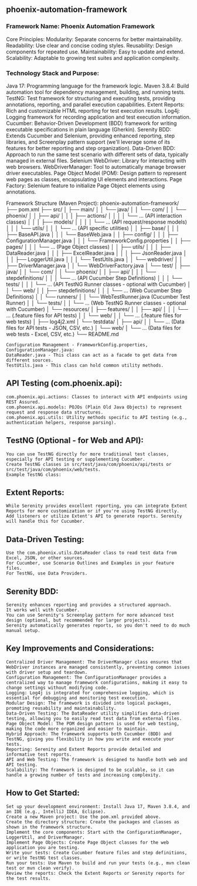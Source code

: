 ## phoenix-automation-framework

### Framework Name: Phoenix Automation Framework
Core Principles:
Modularity: Separate concerns for better maintainability.
Readability: Use clear and concise coding styles.
Reusability: Design components for repeated use.
Maintainability: Easy to update and extend.
Scalability: Adaptable to growing test suites and application complexity.

### Technology Stack and Purpose:
Java 17: Programming language for the framework logic.
Maven 3.8.4: Build automation tool for dependency management, building, and running tests.
TestNG: Test framework for structuring and executing tests, providing annotations, reporting, and parallel execution capabilities.
Extent Reports: Rich and customizable HTML reporting for test execution results.
Log4j: Logging framework for recording application and test execution information.
Cucumber: Behavior-Driven Development (BDD) framework for writing executable specifications in plain language (Gherkin).
Serenity BDD: Extends Cucumber and Selenium, providing enhanced reporting, step libraries, and Screenplay pattern support (we'll leverage some of its features for better reporting and step organization).
Data-Driven BDD: Approach to run the same test scenario with different sets of data, typically managed in external files.
Selenium WebDriver: Library for interacting with web browsers.
WebDriverManager: Tool to automatically manage browser driver executables.
Page Object Model (POM): Design pattern to represent web pages as classes, encapsulating UI elements and interactions.
Page Factory: Selenium feature to initialize Page Object elements using annotations.


Framework Structure (Maven Project):
phoenix-automation-framework/
├── pom.xml
├── src/
│   ├── main/
│   │   └── java/
│   │       └── com/
│   │           └── phoenix/
│   │               ├── api/
│   │               │   ├── actions/
│   │               │   │   └── ... (API interaction classes)
│   │               │   ├── models/
│   │               │   │   └── ... (API request/response models)
│   │               │   └── utils/
│   │               │       └── ... (API specific utilities)
│   │               ├── base/
│   │               │   ├── BaseAPI.java
│   │               │   └── BaseWeb.java
│   │               ├── config/
│   │               │   ├── ConfigurationManager.java
│   │               │   └── FrameworkConfig.properties
│   │               ├── pages/
│   │               │   └── ... (Page Object classes)
│   │               ├── utils/
│   │               │   ├── DataReader.java
│   │               │   ├── ExcelReader.java
│   │               │   ├── JsonReader.java
│   │               │   ├── LoggerUtil.java
│   │               │   └── TestUtils.java
│   │               └── webdriver/
│   │                   ├── DriverManager.java
│   │                   └── WebDriverFactory.java
│   └── test/
│       ├── java/
│       │   └── com/
│       │       └── phoenix/
│       │           ├── api/
│   │           │   └── stepdefinitions/
│   │           │       └── ... (API Cucumber Step Definitions)
│   │           │   └── tests/
│   │           │       └── ... (API TestNG Runner classes - optional with Cucumber)
│   │           └── web/
│   │               ├── stepdefinitions/
│   │               │   └── ... (Web Cucumber Step Definitions)
│   │               └── runners/
│   │                   └── WebTestRunner.java (Cucumber Test Runner)
│   │               └── tests/
│   │                   └── ... (Web TestNG Runner classes - optional with Cucumber)
│       └── resources/
│           ├── features/
│           │   ├── api/
│   │           │   └── ... (.feature files for API tests)
│   │           └── web/
│   │               └── ... (.feature files for web tests)
│           ├── log4j2.xml
│           └── testdata/
│               ├── api/
│               │   └── ... (Data files for API tests - JSON, CSV, etc.)
│               └── web/
│                   └── ... (Data files for web tests - Excel, CSV, etc.)
└── README.md


    Configuration Management - FrameworkConfig.properties, ConfigurationManager.java:
    DataReader.java - This class can act as a facade to get data from different sources.
    TestUtils.java - This class can hold common utility methods.

## API Testing (com.phoenix.api):
    com.phoenix.api.actions: Classes to interact with API endpoints using REST Assured.
    com.phoenix.api.models: POJOs (Plain Old Java Objects) to represent request and response data structures.
    com.phoenix.api.utils: Utility methods specific to API testing (e.g., authentication helpers, response parsing).



## TestNG (Optional - for Web and API):
    You can use TestNG directly for more traditional test classes, especially for API testing or supplementing Cucumber.
    Create TestNG classes in src/test/java/com/phoenix/api/tests or src/test/java/com/phoenix/web/tests.
    Example TestNG class:

## Extent Reports:
    While Serenity provides excellent reporting, you can integrate Extent Reports for more customization or if you're using TestNG directly.
    Add listeners or utilize Extent's API to generate reports. Serenity will handle this for Cucumber.

## Data-Driven Testing:
    Use the com.phoenix.utils.DataReader class to read test data from Excel, JSON, or other sources.
    For Cucumber, use Scenario Outlines and Examples in your feature files.
    For TestNG, use Data Providers.

## Serenity BDD:
    Serenity enhances reporting and provides a structured approach.
    It works well with Cucumber.
    You can use Serenity's Screenplay pattern for more advanced test design (optional, but recommended for larger projects).
    Serenity automatically generates reports, so you don't need to do much manual setup.

## Key Improvements and Considerations:
    Centralized Driver Management: The DriverManager class ensures that WebDriver instances are managed consistently, preventing common issues with driver setup and teardown.
    Configuration Management: The ConfigurationManager provides a centralized way to manage framework configurations, making it easy to change settings without modifying code.
    Logging: Log4j is integrated for comprehensive logging, which is essential for debugging and monitoring test execution.
    Modular Design: The framework is divided into logical packages, promoting reusability and maintainability.
    Data-Driven Testing: The DataReader utility simplifies data-driven testing, allowing you to easily read test data from external files.
    Page Object Model: The POM design pattern is used for web testing, making the code more organized and easier to maintain.
    Hybrid Approach: The framework supports both Cucumber (BDD) and TestNG, giving you flexibility in how you write and execute your tests.
    Reporting: Serenity and Extent Reports provide detailed and informative test reports.
    API and Web Testing: The framework is designed to handle both web and API testing.
    Scalability: The framework is designed to be scalable, so it can handle a growing number of tests and increasing complexity.

## How to Get Started:
    Set up your development environment: Install Java 17, Maven 3.8.4, and an IDE (e.g., IntelliJ IDEA, Eclipse).
    Create a new Maven project: Use the pom.xml provided above.
    Create the directory structure: Create the packages and classes as shown in the framework structure.
    Implement the core components: Start with the ConfigurationManager, LoggerUtil, and DriverManager.
    Implement Page Objects: Create Page Object classes for the web application you are testing.
    Write your tests: Create Cucumber feature files and step definitions, or write TestNG test classes.
    Run your tests: Use Maven to build and run your tests (e.g., mvn clean test or mvn clean verify).
    Review the reports: Check the Extent Reports or Serenity reports for the test results.
